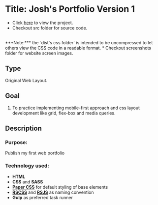 # Title: Josh's Portfolio Version 1
* Click [here](./dist/index.html) to view the project.
* Checkout src folder for source code.
<br>
***Note:*** the `dist's css folder` is intended to be uncompressed to let others view the CSS code in a readable format.
* Checkout screenshots folder for website screen images.

## Type
Original Web Layout.

## Goal
1. To practice implementing mobile-first approach and css layout development like grid, flex-box and media queries.

## Description
### Purpose:
Publish my first web portfolio

### Technology used:
* **HTML**
* **CSS** and **SASS**
* **[Paper CSS](https://rscss.io/index.html)** for default styling of base elements
* **[RSCSS](https://rscss.io/index.html)** and **[RSJS](https://ricostacruz.com/rsjs/)** as naming convention
* **Gulp** as preferred task runner




